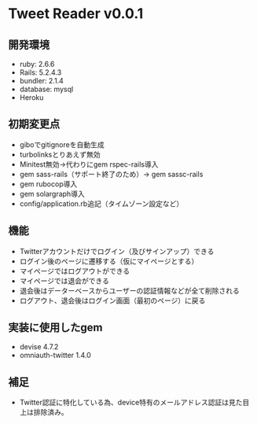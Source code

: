 # Tweet Reader v0.0.1

## 開発環境
- ruby: 2.6.6
- Rails: 5.2.4.3
- bundler: 2.1.4
- database: mysql
- Heroku

## 初期変更点
- giboでgitignoreを自動生成
- turbolinksとりあえず無効
- Minitest無効→代わりにgem rspec-rails導入
- gem sass-rails（サポート終了のため）→ gem sassc-rails
- gem rubocop導入
- gem solargraph導入
- config/application.rb追記（タイムゾーン設定など）

## 機能
- Twitterアカウントだけでログイン（及びサインアップ）できる
- ログイン後のページに遷移する（仮にマイページとする）
- マイページではログアウトができる
- マイページでは退会ができる
- 退会後はデーターベースからユーザーの認証情報などが全て削除される
- ログアウト、退会後はログイン画面（最初のページ）に戻る

## 実装に使用したgem
- devise 4.7.2
- omniauth-twitter 1.4.0

## 補足
- Twitter認証に特化している為、device特有のメールアドレス認証は見た目上は排除済み。
